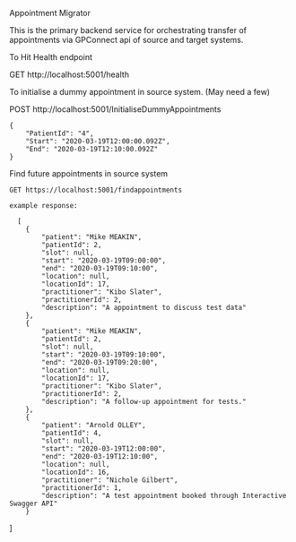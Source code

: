 Appointment Migrator

This is the primary backend service for orchestrating transfer of appointments via GPConnect api of source and target systems.

To Hit Health endpoint

  GET http://localhost:5001/health

To initialise a dummy appointment in source system. (May need a few)

  POST http://localhost:5001/InitialiseDummyAppointments

    {
        "PatientId": "4",
        "Start": "2020-03-19T12:00:00.092Z",
        "End": "2020-03-19T12:10:00.092Z"
    }   

Find future appointments in source system

    GET https://localhost:5001/findappointments

    example response:

      [
        {
            "patient": "Mike MEAKIN",
            "patientId": 2,
            "slot": null,
            "start": "2020-03-19T09:00:00",
            "end": "2020-03-19T09:10:00",
            "location": null,
            "locationId": 17,
            "practitioner": "Kibo Slater",
            "practitionerId": 2,
            "description": "A appointment to discuss test data"
        },
        {
            "patient": "Mike MEAKIN",
            "patientId": 2,
            "slot": null,
            "start": "2020-03-19T09:10:00",
            "end": "2020-03-19T09:20:00",
            "location": null,
            "locationId": 17,
            "practitioner": "Kibo Slater",
            "practitionerId": 2,
            "description": "A follow-up appointment for tests."
        },
        {
            "patient": "Arnold OLLEY",
            "patientId": 4,
            "slot": null,
            "start": "2020-03-19T12:00:00",
            "end": "2020-03-19T12:10:00",
            "location": null,
            "locationId": 16,
            "practitioner": "Nichole Gilbert",
            "practitionerId": 1,
            "description": "A test appointment booked through Interactive Swagger API"
        }
  ]


